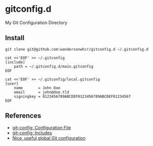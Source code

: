 # gitconfig.d

My Git Configuration Directory

## Install

```
git clone git@github.com:wandersonwhcr/gitconfig.d ~/.gitconfig.d

cat <<'EOF' >> ~/.gitconfig
[include]
    path = ~/.gitconfig.d/main.gitconfig
EOF

cat <<'EOF' >> ~/.gitconfig/local.gitconfig
[user]
    name       = John Doe
    email      = john@doe.tld
    signingkey = 0123456789ABCDEF0123456789ABCDEF01234567
EOF
```

## References

* [git-config: Configuration File](https://git-scm.com/docs/git-config#_configuration_file)
* [git-config: Includes](https://git-scm.com/docs/git-config#_includes)
* [Nice, useful global Git configuration](https://gist.github.com/tdd/470582)
